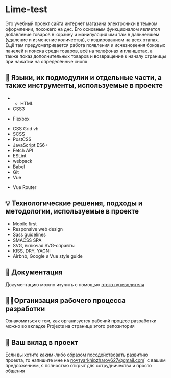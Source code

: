 # Lime-test
Это учебный проект [сайта](http://lime-test.h1n.ru) интернет магазина электроники в темном оформлении, похожего на днс. Его основным функционалом является добавление товаров в корзину и манипуляция ими там в дальнейшем (удаление и изменение количества), с кэшированием на всех этапах. Ещё там предусматривается работа появления и исчезновения боковых панелей и поиска среди товаров, всё на телефонах и планшетах, а также показ дополнительных товаров и возвращение к началу страницы при нажатии на определённые кнопк
## 🔧 Языки, их подмодулии и отдельные части, а также инструменты, используемые в проекте
- *	HTML
- CSS3
*  Flexbox
- CSS Grid
 vh
- SCSS
- PostCSS
- JavaScript ES6+
- Fetch API
- ESLint
- webpack
- Babel
- Git
- Vue
*	Vue Router
## 💡 Технологические решения, подходы и методологии, используемые в проекте
-	Mobile first
-	Responsive web design
-	Sass guidelines
-	SMACSS
	SPA
-	SVG, включая SVG-спрайты
-	KISS, DRY, YAGNI
-	Airbnb, Google и Vue style guide 
## 📄 Документация
Документацию можно изучить с помощью [этого путеводителя](docs/index.md)
## 👷‍♂️Организация рабочего процесса разработки
Ознакомиться с тем, как организуется рабочий процесс разработки можно во вкладке Projects на странице этого репозитория 
## 🤝 Ваш вклад в проект
Если вы хотите каким-либо образом посодействовать развитию проекта, то напишите мне на почтуarkhipzharov627@gmail.com` с вашим предложением, я полностью открыт для сотрудничества и просто общения
<!--stackedit_data:
eyJoaXN0b3J5IjpbMTk1NzgyNDk3MywtMTgyMDAyOTU2LDExMD
Q1NTIzNzAsMTI3MTM5OTgyNywyMTQ2OTc3MDk0LC0xMjY0NTUy
NjAzLC00MDk3MTA3OTUsLTEyNjQ1NTI2MDMsLTEyMzM3MzI1ND
UsLTU3MDI4Mzk4M119
-->